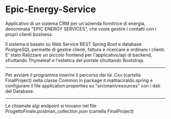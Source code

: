 # Epic-Energy-Service

Applicativo di un sistema CRM per un'azienda fornitrice di energia, denominata "EPIC ENERGY SERVICES", 
che vuole gestire i contatti con i propri clienti business.

Il sistema è basato su Web Service REST Spring Boot e database PostgreSQL permette di gestire clienti, fattura e ricercare e ordinare i clienti.
E' stato Ralizzare un piccolo frontend per l'applicativo/api di backend, sfruttando Thymeleaf e l'estetica del portale sfruttando Bootstrap.

----------------------------------------------------------------------------------------------------------------------------------------

Per avviare il programma inserire il percorso dei ile .Csv (cartella FinalProject) nella classe Common in package it.mattiaciraldo.spring e configurare il file  application.properties su "src\main\resources" con i dati del Database.

----------------------------------------------------------------------------------------------------------------------------------------

Le chiamate algi endpoint si trovano nel file ProgettoFinale.postman_collection.json (cartella FinalProject)
